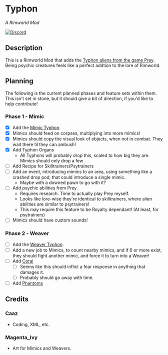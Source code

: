 ﻿# Typhon

*A Rimworld Mod*
<!-- Add badges from here since it's easy https://github.com/Ileriayo/markdown-badges -->
[![Discord](https://img.shields.io/badge/Discord-%237289DA.svg?style=for-the-badge&logo=discord&logoColor=white)](https://discord.gg/aE6ABXNqPj)
<!-- ![Steam](https://img.shields.io/badge/steam-%23000000.svg?style=for-the-badge&logo=steam&logoColor=white) -->

## Description

This is a Rimworld Mod that adds the [Typhon aliens from the game Prey](https://prey.fandom.com/wiki/Typhon). Being psychic creatures feels like a perfect addtion to the lore of Rimworld. 

## Planning

The following is the current planned phases and feature sets within them. This isn't set in stone, but it should give a bit of direction, if you'd like to help contribute!

### Phase 1 - Mimic

- [x] Add the [Mimic Typhon](https://prey.fandom.com/wiki/Mimic).
- [x] Mimics should feed on corpses, multiplying into more mimics!
- [x] Mimics should copy the visual look of objects, when not in combat. They wait there til they can ambush!
- [x] Add Typhon Organs
    - All Typhons will probably drop this, scaled to how big they are. Mimics should only drop a few
- [ ] Add Recipe for Skilltrainers/Psytrainers
- [ ] Add an event, introducing mimics to an area, using something like a crashed drop pod, that could introduce a single mimic.
    - Maybe with a downed pawn to go with it?
- [ ] Add psychic abilities from Prey
    - Requires research. Time to actually play Prey myself.
    - Looks like lore-wise they're identical to skilltrainers, where alien abilities are similar to psytrainers!
    - This may require this feature to be Royalty dependant! (At least, for psytrainers)
- [ ] Mimics should have custom sounds!

### Phase 2 - Weaver


- [ ] Add the [Weaver Typhon](https://prey.fandom.com/wiki/Weaver).
- [ ] Add a new job to Mimics, to count nearby mimics, and if 6 or more exist, they should fight another mimic, and force it to turn into a Weaver!
- [ ] Add [Coral](https://prey.fandom.com/wiki/Coral)
    - [ ] Seems like this should inflict a fear response in anything that damages it.
    - [ ] Probably should go away with time.
- [ ] Add [Phantoms](https://prey.fandom.com/wiki/Phantom)

## Credits

### Caaz
- Coding, XML, etc.
### Magenta_Ivy
- Art for Mimics and Weavers.
